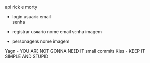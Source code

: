 api rick e morty

- login usuario
    email   
    senha

- registrar usuario
    nome
    email
    senha
    imagem

- personagens
    nome
    imagem

Yagn - YOU ARE NOT GONNA NEED IT
small commits
Kiss - KEEP IT SIMPLE AND STUPID